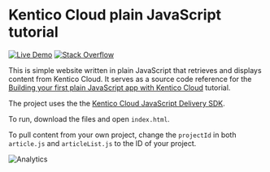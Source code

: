 # Kentico Cloud plain JavaScript tutorial

[![Live Demo](https://img.shields.io/badge/live-demo-brightgreen.svg)](https://kentico.github.io/plain-javascript-tutorial/)
[![Stack Overflow](https://img.shields.io/badge/Stack%20Overflow-ASK%20NOW-FE7A16.svg?logo=stackoverflow&logoColor=white)](https://stackoverflow.com/tags/kentico-cloud)

This is simple website written in plain JavaScript that retrieves and displays content from Kentico Cloud. It serves as a source code reference for the [Building your first plain JavaScript app with Kentico Cloud](https://docs.kenticocloud.com/tutorials/develop-apps/get-started/building-your-first-application?tech=javascript) tutorial.

The project uses the the [Kentico Cloud JavaScript Delivery SDK](https://github.com/Kentico/kentico-cloud-js/tree/master/packages/delivery).

To run, download the files and open `index.html`.

To pull content from your own project, change the `projectId` in both `article.js` and `articleList.js` to the ID of your project.

![Analytics](https://kentico-ga-beacon.azurewebsites.net/api/UA-69014260-4/Kentico/plain-javascript-tutorial?pixel)
